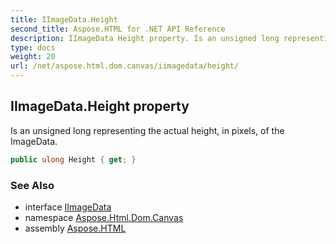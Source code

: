 ```yaml
---
title: IImageData.Height
second_title: Aspose.HTML for .NET API Reference
description: IImageData Height property. Is an unsigned long representing the actual height in pixels of the ImageData
type: docs
weight: 20
url: /net/aspose.html.dom.canvas/iimagedata/height/
---
```

## IImageData.Height property

Is an unsigned long representing the actual height, in pixels, of the ImageData.

```csharp
public ulong Height { get; }
```

### See Also

* interface [IImageData](../)
* namespace [Aspose.Html.Dom.Canvas](../../../aspose.html.dom.canvas/)
* assembly [Aspose.HTML](../../../)
